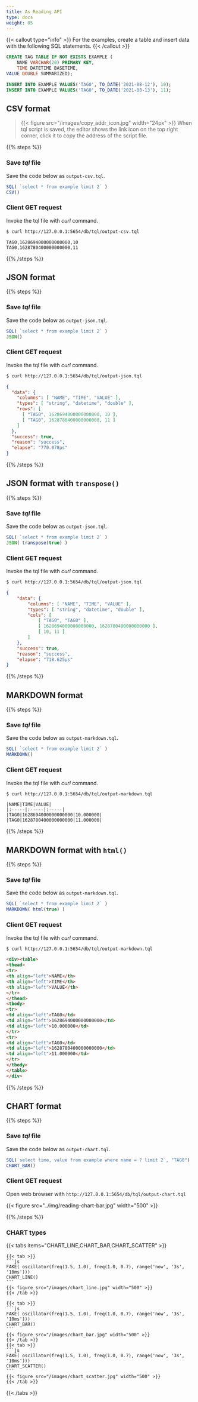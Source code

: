 ```yaml
---
title: As Reading API
type: docs
weight: 05
---
```


{{< callout type="info" >}}
For the examples, create a table and insert data with the following SQL statements.
{{< /callout >}}

```sql
CREATE TAG TABLE IF NOT EXISTS EXAMPLE (
    NAME VARCHAR(20) PRIMARY KEY,
    TIME DATETIME BASETIME,
VALUE DOUBLE SUMMARIZED);

INSERT INTO EXAMPLE VALUES('TAG0', TO_DATE('2021-08-12'), 10);
INSERT INTO EXAMPLE VALUES('TAG0', TO_DATE('2021-08-13'), 11);
```

## CSV format

> {{< figure src="/images/copy_addr_icon.jpg" width="24px" >}}
> When tql script is saved, the editor shows the link icon on the top right corner, click it to copy the address of the script file.

{{% steps %}}

### Save *tql* file
Save the code below as `output-csv.tql`.

```js
SQL( `select * from example limit 2` )
CSV()
```

### Client GET request

Invoke the tql file with *curl* command.

```sh
$ curl http://127.0.0.1:5654/db/tql/output-csv.tql
```

```csv
TAG0,1628694000000000000,10
TAG0,1628780400000000000,11
```

{{% /steps %}}

## JSON format

{{% steps %}}

### Save *tql* file
Save the code below as `output-json.tql`.

```js
SQL( `select * from example limit 2` )
JSON()
```

### Client GET request
Invoke the tql file with *curl* command.

```sh
$ curl http://127.0.0.1:5654/db/tql/output-json.tql
```

```json
{
  "data": {
    "columns": [ "NAME", "TIME", "VALUE" ],
    "types": [ "string", "datetime", "double" ],
    "rows": [
      [ "TAG0", 1628694000000000000, 10 ],
      [ "TAG0", 1628780400000000000, 11 ]
    ]
  },
  "success": true,
  "reason": "success",
  "elapse": "770.078µs"
}
```
{{% /steps %}}

## JSON format with `transpose()`

{{% steps %}}

### Save *tql* file
Save the code below as `output-json.tql`.

```js
SQL( `select * from example limit 2` )
JSON( transpose(true) )
```

### Client GET request
Invoke the tql file with *curl* command.

```sh
$ curl http://127.0.0.1:5654/db/tql/output-json.tql
```

```json
{
    "data": {
        "columns": [ "NAME", "TIME", "VALUE" ],
        "types": [ "string", "datetime", "double" ],
        "cols": [
            [ "TAG0", "TAG0" ],
            [ 1628694000000000000, 1628780400000000000 ],
            [ 10, 11 ]
        ]
    },
    "success": true,
    "reason": "success",
    "elapse": "718.625µs"
}
```
{{% /steps %}}


## MARKDOWN format

{{% steps %}}

### Save *tql* file
Save the code below as `output-markdown.tql`.

```js
SQL( `select * from example limit 2` )
MARKDOWN()
```

### Client GET request
Invoke the tql file with *curl* command.

```sh
$ curl http://127.0.0.1:5654/db/tql/output-markdown.tql
```

```
|NAME|TIME|VALUE|
|:-----|:-----|:-----|
|TAG0|1628694000000000000|10.000000|
|TAG0|1628780400000000000|11.000000|
```
{{% /steps %}}


## MARKDOWN format with `html()`

{{% steps %}}

### Save *tql* file
Save the code below as `output-markdown.tql`.

```js
SQL( `select * from example limit 2` )
MARKDOWN( html(true) )
```

### Client GET request
Invoke the tql file with *curl* command.

```sh
$ curl http://127.0.0.1:5654/db/tql/output-markdown.tql
```

```html
<div><table>
<thead>
<tr>
<th align="left">NAME</th>
<th align="left">TIME</th>
<th align="left">VALUE</th>
</tr>
</thead>
<tbody>
<tr>
<td align="left">TAG0</td>
<td align="left">1628694000000000000</td>
<td align="left">10.000000</td>
</tr>
<tr>
<td align="left">TAG0</td>
<td align="left">1628780400000000000</td>
<td align="left">11.000000</td>
</tr>
</tbody>
</table>
</div>
```
{{% /steps %}}

## CHART format

{{% steps %}}

### Save *tql* file
Save the code below as `output-chart.tql`.

```js
SQL(`select time, value from example where name = ? limit 2`, "TAG0")
CHART_BAR()
```

### Client GET request
Open web browser with `http://127.0.0.1:5654/db/tql/output-chart.tql`

{{< figure src="../img/reading-chart-bar.jpg" width="500" >}}

{{% /steps %}}

### CHART types

{{< tabs items="CHART_LINE,CHART_BAR,CHART_SCATTER" >}}
    
    {{< tab >}}
    ```js
    FAKE( oscillator(freq(1.5, 1.0), freq(1.0, 0.7), range('now', '3s', '10ms')))
    CHART_LINE()
    ```
    {{< figure src="/images/chart_line.jpg" width="500" >}}
    {{< /tab >}}

    {{< tab >}}
    ```js
    FAKE( oscillator(freq(1.5, 1.0), freq(1.0, 0.7), range('now', '3s', '10ms')))
    CHART_BAR()
    ```
    {{< figure src="/images/chart_bar.jpg" width="500" >}}
    {{< /tab >}}
    {{< tab >}}
    ```js
    FAKE( oscillator(freq(1.5, 1.0), freq(1.0, 0.7), range('now', '3s', '10ms')))
    CHART_SCATTER()
    ```
    {{< figure src="/images/chart_scatter.jpg" width="500" >}}
    {{< /tab >}}
{{< /tabs >}}